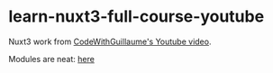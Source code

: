 # learn-nuxt3-full-course-youtube

Nuxt3 work from [CodeWithGuillaume's Youtube video](https://www.youtube.com/watch?v=ww94Jvi8JJo).

Modules are neat: [here](https://nuxt.com/modules)